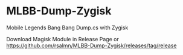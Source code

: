 # MLBB-Dump-Zygisk
Mobile Legends Bang Bang Dump.cs with Zygisk

Download Magisk Module in Release Page or https://github.com/rsalmn/MLBB-Dump-Zygisk/releases/tag/release
